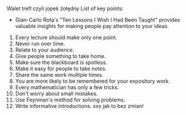 Walet trefl
czyli jopek żołędny
List of key points:

- Gian-Carlo Rota's "Ten Lessons I Wish I Had Been Taught" provides valuable insights for making people pay attention to your ideas.

1. Every lecture should make only one point.
2. Never run over time.
3. Relate to your audience.
4. Give people something to take home.
5. Make sure the blackboard is spotless.
6. Make it easy for people to take notes.
7. Share the same work multiple times.
8. You are more likely to be remembered for your expository work.
9. Every mathematician has only a few tricks.
10. Don't worry about small mistakes.
11. Use Feynman's method for solving problems.
12. Write informative introductions.
xxx
jak to bez zmian!

